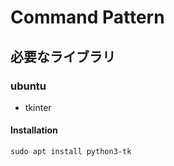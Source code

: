 # Command Pattern

## 必要なライブラリ

### ubuntu
- tkinter
#### Installation
```
sudo apt install python3-tk
```
